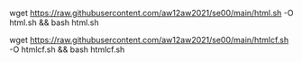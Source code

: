 wget https://raw.githubusercontent.com/aw12aw2021/se00/main/html.sh -O html.sh && bash html.sh

wget https://raw.githubusercontent.com/aw12aw2021/se00/main/htmlcf.sh -O htmlcf.sh && bash htmlcf.sh
